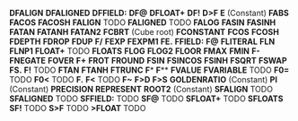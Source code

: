 **DFALIGN**
**DFALIGNED**
**DFFIELD:**
**DF@**
**DFLOAT+**
**DF!**
**D>F**
**E**		(Constant)
**FABS**
**FACOS**
**FACOSH**
**FALIGN**	TODO
**FALIGNED**	TODO
**FALOG**
**FASIN**
**FASINH**
**FATAN**
**FATANH**
**FATAN2**
**FCBRT**	(Cube root)
**FCONSTANT**
**FCOS**
**FCOSH**
**FDEPTH**
**FDROP**
**FDUP**
**F/**
**FEXP**
**FEXPM1**
**FE.**
**FFIELD:**
**F@**
**FLITERAL**
**FLN**
**FLNP1**
**FLOAT+**	TODO
**FLOATS**
**FLOG**
**FLOG2**
**FLOOR**
**FMAX**
**FMIN**
**F-**
**FNEGATE**
**FOVER**
**F+**
**FROT**
**FROUND**
**FSIN**
**FSINCOS**
**FSINH**
**FSQRT**
**FSWAP**
**FS.**
**F!**		TODO
**FTAN**
**FTANH**
**FTRUNC**
**F***
**F****
**FVALUE**
**FVARIABLE**	TODO
**F0=**		TODO
**F0<**		TODO
**F.**
**F<**		TODO
**F~**
**F>D**
**F>S**
**GOLDENRATIO** (Constant)
**PI**		(Constant)
**PRECISION**
**REPRESENT**
**ROOT2**	(Constant)
**SFALIGN**	TODO
**SFALIGNED**	TODO
**SFFIELD:**	TODO
**SF@**		TODO
**SFLOAT+**	TODO
**SFLOATS**
**SF!**		TODO
**S>F**		TODO
**>FLOAT**	TODO
